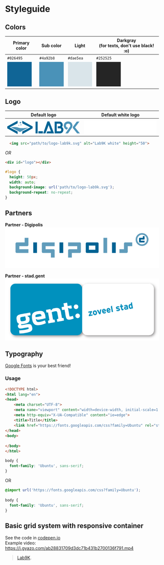 # Styleguide

## Colors

|**Primary color**|**Sub color**|**Light**|**Darkgray**<br>(for texts, don't use black! :o)|
|---	|---	|---	|---	|
|```#026495```|```#4a92b8```|```#dae5ea```|```#252525```|
|![alt text](https://raw.githubusercontent.com/lab9k/Styleguide/master/colors/primary.png "Primary color")|![alt text](https://raw.githubusercontent.com/lab9k/Styleguide/master/colors/sub.png "Sub color")|![alt text](https://raw.githubusercontent.com/lab9k/Styleguide/master/colors/light.png "Light")|![alt text](https://raw.githubusercontent.com/lab9k/Styleguide/master/colors/darkgray.png "Darkgray")

## Logo

|**Default logo**|**Default white logo**|
|---	|---  |
|||
|![Default logo](https://raw.githubusercontent.com/lab9k/Styleguide/master/assets/logo-lab9k.svg?sanitize=true)|![Default white logo](https://raw.githubusercontent.com/lab9k/Styleguide/master/assets/logo-white-lab9k.svg?sanitize=true)|

```html
  <img src="path/to/logo-lab9k.svg" alt="Lab9K white" height="50">
```
*OR*
```html
<div id="logo"></div>
```

```css
#logo {
  height: 50px;
  width: auto;
  background-image: url('path/to/logo-lab9k.svg');
  background-repeat: no-repeat;
}
```


## Partners
**Partner - Digipolis**<br>
![Default white logo](https://raw.githubusercontent.com/lab9k/Styleguide/master/assets/digipolis.png)

**Partner - stad.gent**<br>
![Default white logo](https://raw.githubusercontent.com/lab9k/Styleguide/master/assets/stadgent.png)

## Typography
[Google Fonts](https://fonts.google.com) is your best friend!<br>
### Usage
```html
<!DOCTYPE html>
<html lang="en">
<head>
    <meta charset="UTF-8">
    <meta name="viewport" content="width=device-width, initial-scale=1.0">
    <meta http-equiv="X-UA-Compatible" content="ie=edge">
    <title>Title</title>
    <link href="https://fonts.googleapis.com/css?family=Ubuntu" rel="stylesheet">
</head>
<body>
    
</body>
</html>
```
```css
body {
  font-family: 'Ubuntu', sans-serif;
}
```
OR
```css
@import url('https://fonts.googleapis.com/css?family=Ubuntu');

body {
  font-family: 'Ubuntu', sans-serif;
}
```

## Basic grid system with responsive container
See the code in [codepen.io](https://codepen.io/ismakutl/pen/EQZqRo)<br>
Example video: https://i.gyazo.com/ab28831709d3dc71b431b2700136f791.mp4


> [Lab9K](https://lab9k.github.io/).
